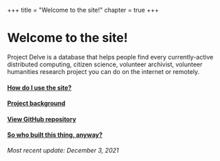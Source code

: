 +++
title = "Welcome to the site!"
chapter = true
+++

# Welcome to the site!

Project Delve is a database that helps people find every currently-active distributed computing, citizen science, volunteer archivist, volunteer humanities research project you can do on the internet or remotely.

#### [How do I use the site?](https://projectdelve.com/about/how-to-use-this-site/)

#### [Project background](http://projectdelve.com/about/#the-project)

#### [View GitHub repository](https://github.com/punnypenguins/projectdelve)

#### [So who built this thing, anyway?](http://projectdelve.com/about/#the-creator)

*Most recent update: December 3, 2021*
